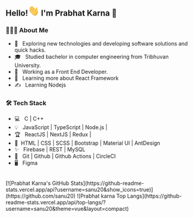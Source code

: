 <h2> Hello!<img src="https://raw.githubusercontent.com/ABSphreak/ABSphreak/master/gifs/Hi.gif" width="30px"> I'm Prabhat Karna  🙏</h2>

<h3> 👨🏻‍💻 About Me </h3>

- :book: &nbsp; Exploring new technologies and developing software solutions and quick hacks.
- 🎓 &nbsp; Studied bachelor in computer engineering from Tribhuvan University.
- 💼 &nbsp; Working as a Front End Developer.
- 🌱 &nbsp; Learning more about React Framework
- ✍️ &nbsp; Learning Nodejs

<h3>🛠 Tech Stack</h3>

- 💻 &nbsp; C | C++
- :bulb: &nbsp; JavaScript | TypeScript | Node.js |
- :trophy: &nbsp; ReactJS | NextJS | Redux | 
- &#127969;&nbsp; HTML | CSS | SCSS | Bootstrap | Material UI | AntDesign
- ✨ &nbsp; Firebase | REST | MySQL
- 🔧 &nbsp; Git | Github | Github Actions | CircleCI
- 🖥 &nbsp; Figma

<br/>
[![Prabhat Karna's GitHub Stats](https://github-readme-stats.vercel.app/api?username=sanu20&show_icons=true)](https://github.com/sanu20)
![Prabhat karna Top Langs](https://github-readme-stats.vercel.app/api/top-langs/?username=sanu20&theme=vue&layout=compact)
